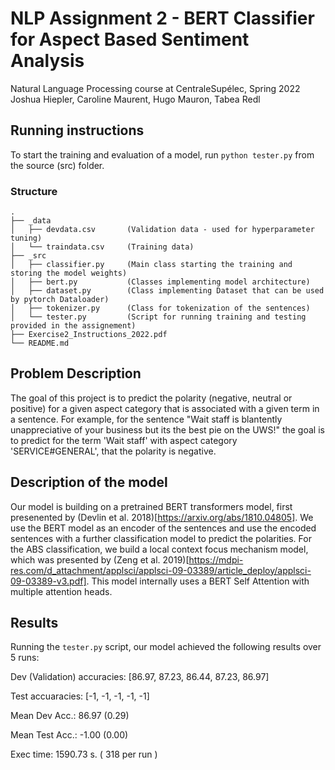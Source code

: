 # NLP Assignment 2 - BERT Classifier for Aspect Based Sentiment Analysis
Natural Language Processing course at CentraleSupélec, Spring 2022  
Joshua Hiepler, Caroline Maurent, Hugo Mauron, Tabea Redl  

## Running instructions
To start the training and evaluation of a model, run ```python tester.py``` from the source (src) folder. 

### Structure
```
.
├── _data
│   ├── devdata.csv       (Validation data - used for hyperparameter tuning)
│   └── traindata.csv     (Training data)
├── _src
│   ├── classifier.py     (Main class starting the training and storing the model weights)
│   ├── bert.py           (Classes implementing model architecture)
│   ├── dataset.py        (Class implementing Dataset that can be used by pytorch Dataloader)
│   ├── tokenizer.py      (Class for tokenization of the sentences)
│   └── tester.py         (Script for running training and testing provided in the assignement)
├── Exercise2_Instructions_2022.pdf
└── README.md
```

## Problem Description
The goal of this project is to predict the polarity (negative, neutral or positive) for a given aspect category that is associated with a given term in a sentence. For example, for the sentence "Wait staff is blantently unappreciative of your business but its the best pie on the UWS!" the goal is to predict for the term 'Wait staff' with aspect category 'SERVICE#GENERAL', that the polarity is negative.

## Description of the model
Our model is building on a pretrained BERT transformers model, first presenented by (Devlin et al. 2018)[https://arxiv.org/abs/1810.04805]. We use the BERT model as an encoder of the sentences and use the encoded sentences with a further classification model to predict the polarities. 
For the ABS classification, we build a local context focus mechanism model, which was presented by (Zeng et al. 2019)[https://mdpi-res.com/d_attachment/applsci/applsci-09-03389/article_deploy/applsci-09-03389-v3.pdf]. This model internally uses a BERT Self Attention with multiple attention heads.

## Results
Running the ```tester.py``` script, our model achieved the following results over 5 runs:

Dev (Validation) accuracies: [86.97, 87.23, 86.44, 87.23, 86.97]

Test accuaracies: [-1, -1, -1, -1, -1]

Mean Dev Acc.: 86.97 (0.29)

Mean Test Acc.: -1.00 (0.00)

Exec time: 1590.73 s. ( 318 per run )
